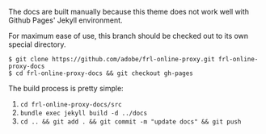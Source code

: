 The docs are built manually because this theme does not work well with Github Pages' Jekyll environment.

For maximum ease of use, this branch should be checked out to its own special directory.

```
$ git clone https://github.com/adobe/frl-online-proxy.git frl-online-proxy-docs
$ cd frl-online-proxy-docs && git checkout gh-pages
```

The build process is pretty simple:

1. `cd frl-online-proxy-docs/src`
2. `bundle exec jekyll build -d ../docs`
3. `cd .. && git add . && git commit -m "update docs" && git push`
